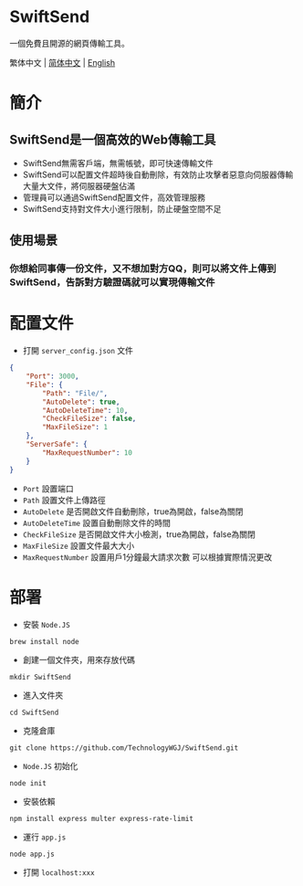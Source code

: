 # SwiftSend
一個免費且開源的網頁傳輸工具。

繁体中文 | [简体中文](./README_CH.md) | [English](./README.md)

# 簡介
## SwiftSend是一個高效的Web傳輸工具
- SwiftSend無需客戶端，無需帳號，即可快速傳輸文件
- SwiftSend可以配置文件超時後自動刪除，有效防止攻擊者惡意向伺服器傳輸大量大文件，將伺服器硬盤佔滿
- 管理員可以通過SwiftSend配置文件，高效管理服務
- SwiftSend支持對文件大小進行限制，防止硬盤空間不足

## 使用場景
### 你想給同事傳一份文件，又不想加對方QQ，則可以將文件上傳到SwiftSend，告訴對方驗證碼就可以實現傳輸文件

# 配置文件
- 打開 `server_config.json` 文件
```json
{
    "Port": 3000,
    "File": {
        "Path": "File/",
        "AutoDelete": true,
        "AutoDeleteTime": 10,
        "CheckFileSize": false,
        "MaxFileSize": 1
    },
    "ServerSafe": {
        "MaxRequestNumber": 10
    }
}
```
- `Port` 設置端口
- `Path` 設置文件上傳路徑
- `AutoDelete` 是否開啟文件自動刪除，true為開啟，false為關閉
- `AutoDeleteTime` 設置自動刪除文件的時間
- `CheckFileSize` 是否開啟文件大小檢測，true為開啟，false為關閉
- `MaxFileSize` 設置文件最大大小
- `MaxRequestNumber` 設置用戶1分鐘最大請求次數
可以根據實際情況更改

# 部署
- 安裝 `Node.JS`
```shell
brew install node
```
- 創建一個文件夾，用來存放代碼
```shell
mkdir SwiftSend
```
- 進入文件夾
```shell
cd SwiftSend
```
- 克隆倉庫
```shell
git clone https://github.com/TechnologyWGJ/SwiftSend.git
```
- `Node.JS` 初始化
```shell
node init
```
- 安裝依賴
```shell
npm install express multer express-rate-limit
```
- 運行 `app.js`
```shell
node app.js
```
- 打開 `localhost:xxx`
